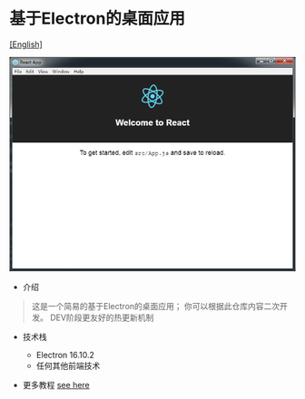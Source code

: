 # 基于Electron的桌面应用

[[English]](README_EN.md)

![](./img/main.png)



- 介绍
> 这是一个简易的基于Electron的桌面应用； 你可以根据此仓库内容二次开发。 DEV阶段更友好的热更新机制




- 技术栈
  - Electron 16.10.2
  - 任何其他前端技术




- 更多教程
  [see here](https://www.jianshu.com/p/ea0852003209)
